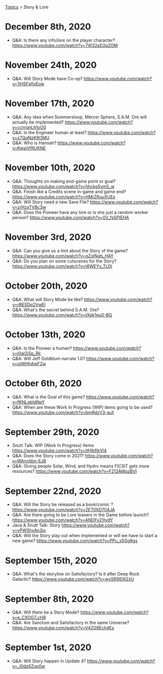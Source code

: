 [Topics](../topics.md) > Story & Lore

# December 8th, 2020
* Q&A: Is there any info/lore on the player character? https://www.youtube.com/watch?v=7W32eD2pZOM

# November 24th, 2020
* Q&A: Will Story Mode have Co-op? https://www.youtube.com/watch?v=1iHSFaYoEow

# November 17th, 2020
* Q&A: Any idea when Sommersloop, Mercer Sphere, S.A.M. Ore will actually be implemented? https://www.youtube.com/watch?v=ccmgnLh1oO0
* Q&A: Is the Engineer human at least? https://www.youtube.com/watch?v=z7QqNzK8OMU
* Q&A: Who is Hannah? https://www.youtube.com/watch?v=KwsiVfRUKNE

# November 10th, 2020
* Q&A: Thoughts on making end-game point or goal? https://www.youtube.com/watch?v=hhckg5vm5_w
* Q&A: Finish like a Credits scene in-game and game end? https://www.youtube.com/watch?v=HMrZKuuXUEs
* Q&A: Will Story need a new Save File? https://www.youtube.com/watch?v=zrHzxTVBc3w
* Q&A: Does the Pioneer have any lore or is she just a random worker person? https://www.youtube.com/watch?v=0V_fsSPIEHA

# November 3rd, 2020
* Q&A: Can you give us a hint about the Story of the game? https://www.youtube.com/watch?v=gZoINqh_HAY
* Q&A: Do you plan on some cutscenes for the Story? https://www.youtube.com/watch?v=t6WEYv_TLDI

# October 20th, 2020
* Q&A: What will Story Mode be like? https://www.youtube.com/watch?v=rRESDp2VwEI
* Q&A: What's the secret behind S.A.M. Ore? https://www.youtube.com/watch?v=tXqk1eu0-BQ

# October 13th, 2020
* Q&A: Is the Pioneer a human? https://www.youtube.com/watch?v=I0al2jSp_Rk
* Q&A: Will Jeff Goldblum narrate 1.0? https://www.youtube.com/watch?v=ojWHhAieF2w

# October 6th, 2020
* Q&A: What is the Goal of this game? https://www.youtube.com/watch?v=fKNLebIdNpY
* Q&A: When are these Work In Progress (WIP) items going to be used? https://www.youtube.com/watch?v=bmRdzV3-wJI

# September 29th, 2020
* Snutt Talk: WIP (Work In Progress) Items https://www.youtube.com/watch?v=ItHlbfIkVl4
* Q&A: Does the Story come in 2021? https://www.youtube.com/watch?v=WAnckbn-EJ8
* Q&A: Giving people Solar, Wind, and Hydro means FICSIT gets more resources? https://www.youtube.com/watch?v=F212AWqzBVI

# September 22nd, 2020
* Q&A: Will the Story be released as a book/comic ? https://www.youtube.com/watch?v=ZET0XD704JA
* Q&A: Are there going to be Lore teasers in the Game before launch? https://www.youtube.com/watch?v=ANDFv21tydY
* Jace & Snutt Talk: Story https://www.youtube.com/watch?v=vPWShxAn3io
* Q&A: Will the Story play out when implemented or will we have to start a new game? https://www.youtube.com/watch?v=PPu_s5Gg8gs

# September 15th, 2020
* Q&A: What's the storyline on Satisfactory? Is it after Deep Rock Galactic? https://www.youtube.com/watch?v=wySR9ID62zU

# September 8th, 2020
* Q&A: Will there be a Story Mode? https://www.youtube.com/watch?v=e_CXOG7_cH8
* Q&A: Are Sanctum and Satisfactory in the same Universe? https://www.youtube.com/watch?v=V4ZG9Ech4Es

# September 1st, 2020
* Q&A: Will Story happen in Update 4? https://www.youtube.com/watch?v=_I0dz6Zop0w
